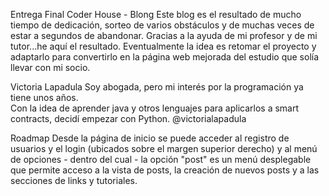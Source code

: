 Entrega Final Coder House - Blong
Este blog es el resultado de mucho tiempo de dedicación, sorteo de varios obstáculos y de muchas veces de estar a segundos de abandonar. 
Gracias a la ayuda de mi profesor y de mi tutor...he aquí el resultado. 
Eventualmente la idea es retomar el proyecto y adaptarlo para convertirlo en la página web mejorada del estudio que solía llevar con mi socio.

Victoria Lapadula
Soy abogada, pero mi interés por la programación ya tiene unos años.<br/> Con la idea de aprender java y otros lenguajes para aplicarlos a smart contracts, decidí empezar con Python.
@victorialapadula


Roadmap
Desde la página de inicio se puede acceder al registro de usuarios y el login (ubicados sobre el margen superior derecho) y al menú de opciones - dentro del cual - 
la opción "post" es un menú desplegable que permite acceso a la vista de posts, la creación de nuevos posts y a las secciones de links y tutoriales.

